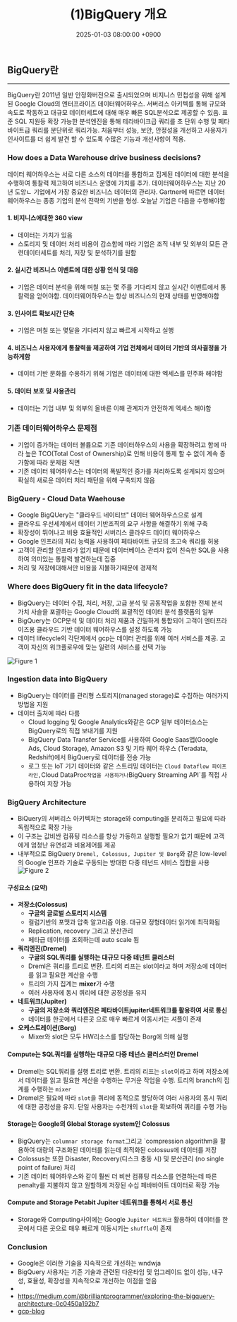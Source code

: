 ﻿---
title: "(1)BigQuery 개요"
date : 2025-01-03 08:00:00 +0900
categories: [GCP,BigQuery,Architecture]
tags : [gcp,bigquery,architecture]
---



## BigQuery란

<!--more-->

---
BigQuery란 2011년 일반 안정화버전으로 출시되었으며 비지니스 민첩성을 위해 설계된 Google Cloud의 엔터프라이즈 데이터웨어하우스. 서버리스 아키텍를 통해 규모와 속도로 작동하고 대규모 데이터세트에 대해 매우 빠른 SQL분석으로 제공할 수 있음. 표준 SQL 지원등 확장 가능한 분석엔진을 통해 테라바이크급 쿼리를 초 단위 수행 및 페타바이트급 쿼리를 분단위로 쿼리가능. 처음부터 성능, 보안, 안정성을 개선하고 사용자가 인사이트를 더 쉽게 발견 할 수 있도록 수많은 기능과 개선사항이 적용.

### How does a Data Warehouse drive business decisions?

데이터 웨어하우스는 서로 다른 소스의 데이터를 통합하고 집계된 데이터에 대한 분석을 수행하여 통찰력 제고하여 비즈니스 운영에 가치를 추가. 데이터웨어하우스는 지난 20년 도앙ㄴ 기업에서 가장 중요한 비즈니스 데이터의 관리자. Gartner에 따르면 데이터웨어하우스는 종종 기업의 분석 전략의 기반을 형성. 오늘날 기업은 다음을 수행해야함

#### 1. 비지니스에대한 360 view

- 데이터는 가치가 있음
- 스토리지 및 데이터 처리 비용이 감소함에 따라 기업은 조직 내부 및 외부의 모든 관련데이터세트를 처리, 저장 및 분석하기를 원함

#### 2. 실시간 비즈니스 이벤트에 대한 상황 인식 및 대응

- 기업은 데이터 분석을 위해 며칠 또는 몇 주를 기다리지 않고 실시간 이벤트에서 통찰력을 얻어야함. 데이터웨어하우스는 항상 비즈니스의 현재 상태를 반영해야함

#### 3. 인사이트 확보시간 단축

- 기업은 며칠 또는 몇달을 기다리지 않고 빠르게 시작하고 실행

#### 4. 비즈니스 사용자에게 통찰력을 제공하여 기업 전체에서 데이터 기반의 의사결정을 가능하게함

- 데이터 기반 문화를 수용하기 위해 기업은 데이터에 대한 엑세스를 민주화 해야함

#### 5. 데이터 보호 및 사용관리

- 데이터는 기업 내부 및 외부의 올바른 이해 관계자가 안전하게 엑세스 해야함

### 기존 데이터웨어하우스 문제점

- 기업이 증가하는 데이터 볼륨으로 기존 데이터하우스의 사용을 확장하려고 함에 따라 높은 TCO(Total Cost of Ownership)로 인해 비용이 통제 할 수 없이 계속 증가함에 따라 문제점 직면
- 기존 데이터 웨어하우스는 데이터의 폭발적인 증가를 처리하도록 설계되지 않으며 확실히 새로운 데이터 처리 패턴을 위해 구축되지 않음

### BigQuery - Cloud Data Waehouse

- Google BigQUery는 "클라우드 네이티브" 데이터 웨어하우스으로 설계
- 클라우드 우선세계에서 데이터 기반조직의 요구 사항을 해결하기 위해 구축
- 확장성이 뛰어나고 비용 효율적인 서버리스 클라우드 데이터 웨어하우스
- Google 인프라의 처리 능력을 사용하여 페타바이트 규모의 초고속 쿼리를 허용
- 고객이 관리할 인프라가 없기 떄문에 데이터베이스 관리자 없이 친숙한 SQL을 사용하여 의미있는 통찰력 발견하는데 집중
- 처리 및 저장에대해서만 비용을 지불하기때문에 경제적

### Where does BigQuery fit in the data lifecycle?

- BigQuery는 데이터 수집, 처리, 저장, 고급 분석 및 공동작업을 포함한 전체 분석 가치 사슬을 포괄하는 Google Cloud의 포괄적인 데이터 분석 플랫폼의 일부
- BigQuery는 GCP분석 및 데이터 처리 제품과 긴밀하게 통합되어 고객이 엔터프라이즈용 클라우드 기반 데이터 웨어하우스를 설정 하도록 가능
- 데이터 lifecycle의 각단계에서 gcp는 데이터 관리를 위해 여러 서비스를 제공. 고객이 자신의 워크플로우에 맞는 일련의 서비스를 선택 가능

![Figure 1](/assets/img/bigquery/BQ_Explained_1.max-900x900.png)

### Ingestion data into BigQuery

- BigQuery는 데이터를 관리형 스토리지(managed storage)로 수집하는 여러가지 방법을 지원
- 데이터 출처에 따라 다름
  - Cloud logging 및 Google Analytics와같은 GCP 일부 데이터소스는 BigQuery로의 직접 보내기를 지원
  - BigQuery Data Transfer Service를 사용하여 Google Saas앱(Google Ads, Cloud Storage), Amazon S3 및 기타 웨어 하우스 (Teradata, Redshift)에서 BigQuery로 데이터를 전송 가능
  - 로그 또는 IoT 기기 데이터와 같은 스트리밍 데이터는 `Cloud Dataflow 파이프라인,`Cloud DataProc` 작업을 사용하거나 `BigQuery Streaming API`를 직접 사용하여 저장 가능

### **BigQuery Architecture**

- BiQuery의 서버리스 아키텍처는 storage와 computing을 분리하고 필요에 따라 독립적으로 확장 가능
- 이 구조는 값비싼 컴퓨팅 리소스를 항상 가동하고 실행할 필요가 없기 떄문에 고객에게 엄청난 유연성과 비용제어를 제공
- 내부적으로 BigQuery `Dremel, Colossus, Jupiter 및 Borg`와 같은 low-level의 Google 인프라 기술로 구동되는 방대한 다중 테넌드 서비스 집합을 사용
![Figure 2](/assets/img/bigquery/BQ_Explained_3.max-500x500.jpg)

#### **구성요소 (요약)**

- **저장소(Colossus)**
  - **구글의 글로벌 스토리지 시스템**
  - 컬럼기반의 포맷과 압축 알고리즘 이용. 대규모 정형데이터 읽기에 최적화됨
  - Replication, recovery 그리고 분산관리
  - 페타급 데이터를 조회하는데 auto scale 됨
- **쿼리엔진(Dremel)**
  - **구글의 SQL쿼리를 실행하는 대규모 다중 테넌트 클러스터**
  - Dreml은 쿼리를 트리로 변환. 트리의 리프는 slot이라고 하며 저장소에 데이터를 읽고 필요한 계산을 수행
  - 트리의 가지 집계는 **mixer**가 수행
  - 여러 사용자에 동시 쿼리에 대한 공정성을 유지
- **네트워크(Jupiter)**
  - **구글의 저장소와 쿼리엔진은 페타바이트jupiter네트워크를 활용하여 서로 통신**
  - 데이터를 한곳에서 다른곳 으로 매우 빠르게 이동시키는 셔플이 존재
- **오케스트레이션(Borg)**
  - Mixer와 slot은 모두 HW리소스를 할당하는 Borg에 의해 실행

#### Compute는 SQL쿼리를 실행하는 대규모 다중 테넌스 클러스터인 Dremel

- Dremel는 SQL쿼리를 실행 트리로 변환. 트리의 리프는 `slot`이라고 하며 저장소에서 데이터를 읽고 필요한 계산을 수행하는 무거운 작업을 수행. 트리의 branch의 집계를 수행하는 `mixer`
- Dremel은 필요에 따라 `slot`을 쿼리에 동적으로 할당하여 여러 사용자의 동시 쿼리에 대한 공정성을 유지. 단일 사용자는 수천개의 `slot`을 확보하여 쿼리를 수행 가능

#### Storage는 Google의 Global Storage system인 Colossus

- BigQuery는 `columnar storage format`그리고 `compression algorithm을 활용하여 대량의 구조화된 데이터를 읽는데 최적화된 colossus에 데이터를 저장
- Colossus는 또한 Disaster, Recovery(디스크 충동 시) 및 분산관리 (no single point of failure) 처리
- 기존 데이터 웨어하우스와 같이 훨씬 더 비싼 컴퓨팅 리소스를 연결하는데 따른 penalty를 지불하지 않고 원할하게 저장된 수십 페바바이트 데이터로 확장 가능
  
#### Compute and Storage Petabit Jupiter 네트워크를 통해서 서로 통신

- Storage와 Computing사이에는 Google `Jupiter 네트워크` 활용하여 데이터를 한 곳에서 다른 곳으로 매우 빠르게 이동시키는 `shuffle`이 존재

### Conclusion

- Google은 이러한 기술을 지속적으로 개선하는 wndwja
- BigQuery 사용자는 기존 기술과 관련된 다운타임 및 업그레이드 없이 성능, 내구성, 효율성, 확장성을 지속적으로 개선하는 이점을 얻음
-
- <https://medium.com/@brilliantprogrammer/exploring-the-bigquery-architecture-0c0450a192b7>
- [gcp-blog](https://cloud.google.com/blog/products/data-analytics/new-blog-series-bigquery-explained-overview?hl=en)
